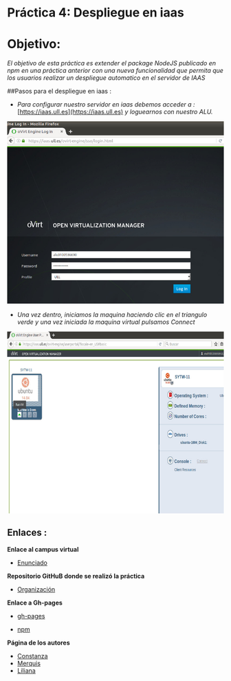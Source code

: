 # Práctica 4: Despliegue en iaas


# Objetivo:
*El objetivo de esta práctica es extender el package NodeJS publicado en npm en una práctica anterior con una nueva*
*funcionalidad que permita que los usuarios realizar un despliegue automatico en el servidor de IAAS*


##Pasos para el despliegue en iaas :

* *Para configurar nuestro servidor en iaas debemos acceder a :* [https://iaas.ull.es](https://iaas.ull.es) 
*y loguearnos con nuestro ALU.*

 ![Acceso](images/ima1.jpg)
 
* *Una vez dentro, iniciamos la maquina haciendo clic en el triangulo verde y una vez iniciada la maquina virtual* 
  *pulsamos Connect*

![Inicio](images/ima2.jpg)


## Enlaces :

 **Enlace al campus virtual**

 * [Enunciado](https://casianorodriguezleon.gitbooks.io/ull-esit-1617/content/practicas/practicaplugin.html)

 **Repositorio GitHuB donde se realizó la práctica**

 * [Organización](https://github.com/ULL-ESIT-SYTW-1617/nueva-funcionalidad-para-el-paquete-npm-plugins-merquililycony/)

 **Enlace a Gh-pages**

 * [gh-pages](https://ull-esit-sytw-1617.github.io/nueva-funcionalidad-para-el-paquete-npm-plugins-merquililycony/)

 * [npm](https://www.npmjs.com/package/sytw1617-merquililycony)

 **Página de los autores**

 * [Constanza](http://alu0100673647.github.io)
 * [Merquis](http://merquis.github.io)
 * [Liliana](https://alu0100762846.github.io)


